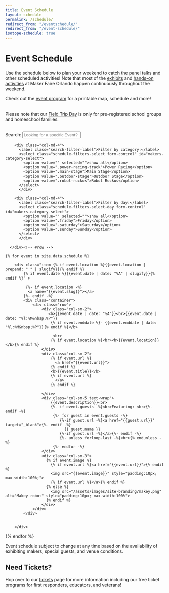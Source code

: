 ```yaml
---
title: Event Schedule
layout: schedule
permalink: /schedule/
redirect_from: "/eventschedule/"
redirect_from: "/event-schedule/"
isotope-schedule: true
---
```


# Event Schedule




Use the schedule below to plan your weekend to catch the panel talks and other scheduled activities! Note that most of the [exhibits](/exhibits) and [hands-on activities](/exhibits/?categories/hands-on-workshop/) at Maker Faire Orlando happen continuously throughout the weekend. <BR>

Check out the [event program](/program) for a printable map, schedule and more!<br><br>

Please note that our [Field Trip Day](/field-trip-day) is only for pre-registered school groups and homeschool families.<br><br>


<div class="mtm">
  <div class="mtm-search">
    <div class="container">
	  <div class="row">
        <div class="col-md-4">
            <label class="search-filter-label">Search:</label>
            <input type="text" class="quicksearch form-control" id="maker-search-input" placeholder="Looking for a specific Event?">
        </div>

        <div class="col-md-4">
          <label class="search-filter-label">Filter by category:</label>
          <select class="schedule-filters-select form-control" id="makers-category-select">
            <option value="" selected="">show all</option>
            <option value=".power-racing-track">Power Racing</option>
            <option value=".main-stage">Main Stage</option>
            <option value=".outdoor-stage">Outdoor Stage</option>
            <option value=".robot-ruckus">Robot Ruckus</option>
          </select>
    	  </div>

        <div class="col-md-4">
          <label class="search-filter-label">Filter by day:</label>
          <select class="schedule-filters-select-day form-control" id="makers-category-select">
            <option value="" selected="">show all</option>
            <option value=".friday">Friday</option>
            <option value=".saturday">Saturday</option>
            <option value=".sunday">Sunday</option>
          </select>
    	  </div>

      </div><!-- #row -->
   </div><!-- #container -->
 </div><!-- #mtm-search -->
</div>

<div class="events-container" id="events">

    {% for event in site.data.schedule %}
       
        <div class="item {% if event.location %}{{event.location | prepend: " " | slugify}}{% endif %}
            {% if event.date %}{{event.date | date: "%A" | slugify}}{% endif %}" >

             {%- if event.location -%}
              <a name="{{event.slug}}"></a>
            {%- endif -%}
            <div class="container">
                <div class="row">
                    <div class="col-sm-2">
                       <b>{{event.date | date: "%A"}}<br>{{event.date | date: "%l:%M&nbsp;%P"}}
                        {% if event.enddate %}- {{event.enddate | date: "%l:%M&nbsp;%P"}}{% endif %}</b>

                         <br>
                        {% if event.location %}<br><b>{{event.location}}</b>{% endif %}
                    </div>
                    <div class="col-sm-2">
                        {% if event.url %}
                          <a href="{{event.url}}">
                        {% endif %}
                        <b>{{event.title}}</b>
                        {% if event.url %}
                          </a>
                        {% endif %}
                       
                    </div>
                    <div class="col-sm-5 text-wrap">
                        {{event.description}}<br>
                        {%- if event.guests -%}<br>Featuring: <br>{%- endif -%}
                         {%- for guest in event.guests -%}
                            {%-if guest.url -%}<a href="{{guest.url}}" target="_blank">{%- endif -%}
                              {{ guest.name }}
                            {%-if guest.url -%}</a>{%- endif -%}
                            {%- unless forloop.last -%}<br>{% endunless -%}
                         {%- endfor -%}   
                    </div>
                    <div class="col-sm-3">
                      {% if event.image %}
                        {% if event.url %}<a href="{{event.url}}">{% endif %}
                        <img src="{{event.image}}" style="padding:10px; max-width:100%;">
                        {% if event.url %}</a>{% endif %}
                      {% else %}
                        <img src="/assets/images/site-branding/makey.png" alt="Makey robot" style="padding:10px; max-width:100%">
                      {% endif %}
                    </div>
                </div>
            </div>


        </div>
{% endfor %}
</div>


Event schedule subject to change at any time based on the availability of exhibiting makers, special guests, and venue conditions.


## Need Tickets?
Hop over to our [tickets](/attend/) page for more information including our free ticket programs for first responders, educators, and veterans!



